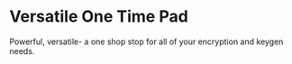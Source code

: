 # Versatile One Time Pad

Powerful, versatile- a one shop stop for all of your encryption and keygen needs. 
